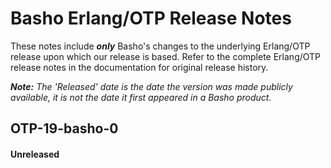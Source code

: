 # Basho Erlang/OTP Release Notes

These notes include ***only*** Basho's changes to the underlying Erlang/OTP release upon which our release is based.  Refer to the complete Erlang/OTP release notes in the documentation for original release history.

_**Note:** The 'Released' date is the date the version was made publicly available, it is not the date it first appeared in a Basho product._

## OTP-19-basho-0
#### Unreleased

